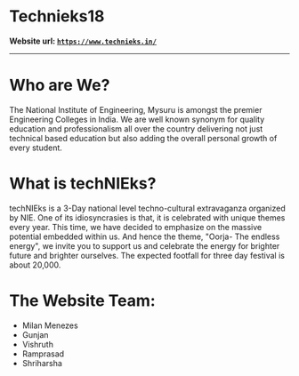 # Technieks18
**Website url: [`https://www.technieks.in/`](https://www.technieks.in/)**


----------


# Who are We?

The National Institute of Engineering, Mysuru is amongst the premier Engineering
Colleges in India. We are well known synonym for quality education and professionalism
all over the country delivering not just technical based education but also adding
the overall personal growth of every student.

# What is techNIEks?

techNIEks is a 3-Day national level techno-cultural extravaganza organized by NIE. One of its idiosyncrasies is that, it is celebrated with unique themes every year. This time, we have decided to emphasize on the massive potential embedded within us. And hence the theme, "Oorja- The endless energy", we invite you to support us and celebrate the energy for brighter future and brighter ourselves. The expected footfall for three day festival is about 20,000.

# The Website Team:

 - Milan Menezes
 - Gunjan
 - Vishruth
 - Ramprasad
 - Shriharsha

